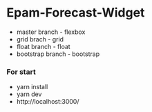# Epam-Forecast-Widget

* master branch - flexbox
* grid brach - grid
* float branch - float
* bootstrap branch - bootstrap

### For start
* yarn install
* yarn dev
* http://localhost:3000/
